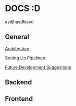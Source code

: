# DOCS :D

asdjhasdhjasd

## General

[Architecture](Architecture.md)

[Setting Up Pipelines](PipelinesSetup.md)

[Future Development Suggestions](FutureDevSuggestions.md)

## Backend

## Frontend

